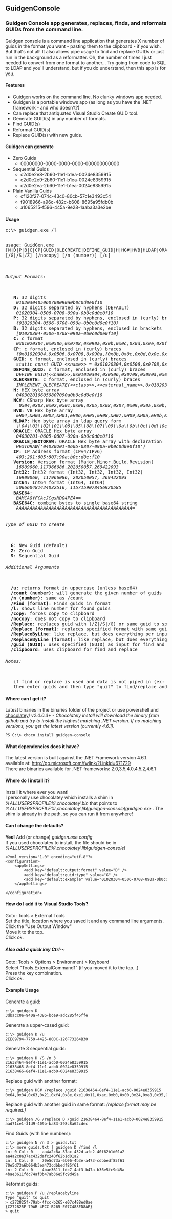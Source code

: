 <h2>GuidgenConsole</h2>

<h3>Guidgen Console app generates, replaces, finds, and reformats GUIDs from the command line.</h3>
<p>
Guidgen console is a command line application that generates X number of guids in the format you want - pasting them to the clipboard - if you wish. But that's not all! It also allows pipe usage to find and replace GUIDs or just run in the background as a reformatter. Oh, the number of times I just needed to convert from one format to another... Try going from code to SQL to LDAP and you'll understand, but if you do understand, then this app is for you.
</p>

<h4>Features</h4>
<ul>
	<li>Guidgen works on the command line. No clunky windows app needed.</li>
 	<li>Guidgen is a portable windows app (as long as you have the .NET framework - and who doesn't?)</li>
 	<li>Can replace that antiquated Visual Studio Create GUID tool.</li>
 	<li>Generate GUID(s) in any number of formats.</li>
 	<li>Find GUID(s)</li>
 	<li>Reformat GUID(s)</li>
 	<li>Replace GUID(s) with new guids.</li>
</ul>

<h4>Guidgen can generate</h4>
<ul>
	<li>Zero Guids
   	<ul><li>00000000-0000-0000-0000-000000000000</li></ul>
  </li>
	<li>Sequential Guids
   <ul><li>c2d0e2e8-2b60-11e1-b1ea-0024e8359915</li>
   <li>c2d0e2e9-2b60-11e1-b1ea-0024e8359915</li>
   <li>c2d0e2ea-2b60-11e1-b1ea-0024e8359915</li></ul>
  </li>
	<li>Plain Vanilla Guids
   <ul><li>cf120f27-074c-43c0-80cb-57c1e3493c54</li>
   <li>f9018966-a96c-482c-b608-8695a95fdb0b</li>
   <li>a1065215-f596-445a-9e28-1aaba3a3e2be</li></ul>
  </li>
</ul>
 
<h4>Usage</h4>
<pre>
c:\> guidgen.exe /?

usage: GuidGen.exe [N|D|P|B|C|CP|GUID|OLECREATE|DEFINE_GUID|H|HC#|HVB|HLDAP|ORACLE|ORACLE_HEXTORAW|IP|VERSION|INT32|INT64|BASE64|BASE64C] [/G|/S|/Z] [/nocopy] [/n (number)] [/u]<br/>
<h6>Output Formats:</h6>
   <b>N</b>: 32 digits
	<i>0102030405060708090a0b0c0d0e0f10</i>
   <b>D</b>: 32 digits separated by hyphens (DEFAULT)
	<i>01020304-0506-0708-090a-0b0c0d0e0f10</i>
   <b>P</b>: 32 digits separated by hyphens, enclosed in (curly) braces
	<i>{01020304-0506-0708-090a-0b0c0d0e0f10}</i>
   <b>B</b>: 32 digits separated by hyphens, enclosed in brackets
	<i>[01020304-0506-0708-090a-0b0c0d0e0f10]</i>
   <b>C</b>: c format
	<i>0x01020304,0x0506,0x0708,0x090a,0x0b,0x0c,0x0d,0x0e,0x0f,0x10</i>
   <b>CP</b>: c format, enclosed in (curly) braces
	<i>{0x01020304,0x0506,0x0708,0x090a,{0x0b,0x0c,0x0d,0x0e,0x0f,0x10}}</i>
   <b>GUID</b>: c format, enclosed in (curly) braces
	<i>static const GUID &lt;&lt;name&gt;&gt; = 0x01020304,0x0506,0x0708,0x090a,0x0b,0x0c,0x0d,0x0e,0x0f,0x10;</i>
   <b>DEFINE_GUID</b>: c format, enclosed in (curly) braces
	<i>DEFINE_GUID(&lt;&lt;name&gt;&gt;,0x01020304,0x0506,0x0708,0x090a,0x0b,0x0c,0x0d,0x0e,0x0f,0x10)</i>
   <b>OLECREATE</b>: c format, enclosed in (curly) braces
	<i>IMPLEMENT_OLECREATE(&lt;&lt;class>>,&lt;&lt;external_name&gt;&gt;,0x01020304,0x0506,0x0708,0x090a,0x0b,0x0c,0x0d,0x0e,0x0f,0x10)</i>
   <b>H</b>: HEX byte array
	<i>0403020106050807090a0b0c0d0e0f10</i>
   <b>HC#</b>: CSharp Hex byte array
	<i> 0x04,0x03,0x02,0x01,0x06,0x05,0x08,0x07,0x09,0x0a,0x0b,0x0c,0x0d,0x0e,0x0f,0x10</i>
   <b>HVB</b>: VB Hex byte array
	<i>&amp;H04,&amp;H03,&amp;H02,&amp;H01,&amp;H06,&amp;H05,&amp;H08,&amp;H07,&amp;H09,&amp;H0a,&amp;H0b,&amp;H0c,&amp;H0d,&amp;H0e,&amp;H0f,&amp;H10</i>
   <b>HLDAP</b>: Hex byte array in ldap query form
	<i>\\04\\03\\02\\01\\06\\05\\08\\07\\09\\0a\\0b\\0c\\0d\\0e\\0f\\10</i>
   <b>ORACLE</b>: ORACLE Hex byte array
	<i>04030201-0605-0807-090a-0b0c0d0e0f10</i>
   <b>ORACLE_HEXTORAW</b>: ORACLE Hex byte array with declaration
	<i>HEXTORAW('04030201-0605-0807-090a-0b0c0d0e0f10')</i>
   <b>IP</b>: IP Address format (IPv4/IPv6)
	<i>403:201:605:807:90a:b0c:d0e:f10</i>
   <b>Version</b>: Version format (Major.Minor.Build.Revision)
	<i>16909060.117966086.202050057.269422093</i>
   <b>Int32</b>: Int32 format (Int32, Int32, Int32, Int32)
	<i>16909060, 117966086, 202050057, 269422093</i>
   <b>Int64</b>: Int64 format (Int64, Int64)
	<i>506660481424032516, 1157159078456920585</i>
   <b>BASE64</b>:
	<i>BAMCAQYFCAcJCgsMDQ4PEA==</i>
   <b>BASE64C</b>: combine bytes to single base64 string
	<i>AAAAAAAAAAAAAAAAAAAAAAAAAAAAAAAAAAAAAAAAAAA=</i>

<h6>Type of GUID to create</h6>
  <b>G</b>: New Guid (default)
  <b>Z</b>: Zero Guid
  <b>S</b>: Sequential Guid
<h6>Additional Arguments</h6>
  <b>/u</b>: returns format in uppercase (unless base64)
  <b>/count (number)</b>: will generate the given number of guids
  <b>/n (number)</b>: same as /count
  <b>/Find [format]</b>: Finds guids in format
  <b>/l</b>: shows line number for found guids
  <b>/copy</b>: forces copy to clipboard
  <b>/nocopy</b>: does not copy to clipboard
  <b>/Replace</b>: replaces guid with (/Z|/S|/G) or same guid to specified output format
  <b>/Replace [format]</b>: replaces specified format with same guid or new guid if (/Z|/S|/G) is specified to specified output format
  <b>/ReplaceByLine</b>: like replace, but does everything per input line. (see above)
  <b>/ReplaceByLine [format]</b>: like replace, but does everything per input line. (see above)
  <b>/guid (GUID)</b>: uses specified (GUID) as input for find and replace.
  <b>/clipboard</b>: uses clipboard for find and replace
<h6>Notes:</h6>
   if find or replace is used and data is not piped in (ex: more find.txt | guidgen /find) 
   then enter guids and then type "quit" to find/replace and end.
</pre>	
<h4>Where can I get it?</h4>
Latest binaries in the binaries folder of the project or use powershell and <a href="https://chocolatey.org">chocolatey</a>!  <i>v2.0.0.3+ - Chocolately install will download the binary from github and try to install the highest matching .NET version.  If no matching versions, you get the latest version (currently 4.6.1).</i>
<code><pre>
PS C:\> choco install guidgen-console
</pre></code>

<h4>What dependencies does it have?</h4>
The latest version is built against the .NET Framework version 4.6.1.<br/>
available at: <a href="http://go.microsoft.com/fwlink/?LinkId=671729">http://go.microsoft.com/fwlink/?LinkId=671729</a><br/>
There are binaries available for .NET frameworks: 2.0,3.5,4.0,4.5.2,4.6.1

<h4>Where do I install it?</h4>
Install it where ever you want!<br/>
I personally use chocolatey which installs a shim in <span title="C:\ProgramData\chocolatey\bin"><i>%ALLUSERSPROFILE%\chocolatey\bin </i></span> that points to <span title="C:\ProgramData\chocolatey\bin"><i>%ALLUSERSPROFILE%\chocolatey\lib\guidgen-console\guidgen.exe </i></span>.  The shim is already in the path, so you can run it from anywhere!

<h4>Can I change the defaults?</h4>
<b>Yes!</b> Add (or change) <i>guidgen.exe.config</i><br/>
If you used chocolatey to install, the file should be in <span title="C:\ProgramData\chocolatey\lib\guidgen-console\"><i>%ALLUSERSPROFILE%\chocolatey\lib\guidgen-console\ </i></span>
<code><pre>&lt;?xml version=&quot;1.0&quot; encoding=&quot;utf-8&quot;?&gt;
&lt;configuration&gt;
	&lt;appSettings&gt;
		&lt;add key=&quot;default:output:format&quot; value=&quot;D&quot; /&gt;
		&lt;add key=&quot;default:guid:type&quot; value=&quot;G&quot; /&gt;
		&lt;add key=&quot;default:example&quot; value=&quot;01020304-0506-0708-090a-0b0c0d0e0f10&quot; /&gt;
	&lt;/appSettings&gt;
	<!--&lt;startup&gt;
		&lt;supportedRuntime version=&quot;v4.0&quot; sku=&quot;.NETFramework,Version=v4.6.1&quot; /&gt;
	&lt;/startup&gt;-->
&lt;/configuration&gt;</pre></code>


<h4>How do I add it to Visual Studio Tools?</h4>
 Goto: Tools > External Tools<br/>
 Set the title, location where you saved it and any command line arguments.<br/>
 Click the "Use Output Window"<br/>
 Move it to the top.<br/>
 Click ok.<br/>

 <h5>Also add a quick key Ctrl-~</h5>
  Goto: Tools > Options > Environment > Keyboard <br/>
  Select "Tools.ExternalCommand1" (if you moved it to the top...)<br/>
  Press the key combination. <br/>
  Click ok.

<h4>Example Usage</h4>
Generate a guid:
<pre><code>c:\> guidgen D
3dbacc0e-940a-4386-bce9-adc285f45ffe</code></pre>
Generate a upper-cased guid:
<pre><code>c:\> guidgen D /u
2EE89794-7759-4425-80DC-126F73264B30</code></pre>
Generate 3 sequential guids:
<pre><code>c:\> guidgen D /S /n 3
21638464-8ef4-11e1-acb0-0024e8359915
21638465-8ef4-11e1-acb0-0024e8359915
21638466-8ef4-11e1-acb0-0024e8359915</code></pre>
Replace guid with another format:
<pre><code>c:\> guidgen HC# /replace /guid 21638464-8ef4-11e1-acb0-0024e8359915
0x64,0x84,0x63,0x21,0xf4,0x8e,0xe1,0x11,0xac,0xb0,0x00,0x24,0xe8,0x35,0x99,0x15</code></pre>
Replace guid with another guid in same format: <i>(replace format may be required.)</i>
<pre><code>c:\> guidgen /G /replace D /guid 21638464-8ef4-11e1-acb0-0024e8359915
aad71ce1-31d9-409b-ba83-398c8a62cdec</code></pre>
Find Guids (with line numbers):
<pre><code>c:\> guidgen N /n 3 > guids.txt
c:\> more guids.txt | guidgen D /find /l
Ln: 0 Col: 0    aa4a2c8a-37ac-432d-afc2-40f62b1d01a2    aa4a2c8a37ac432dafc240f62b1d01a2
Ln: 1 Col: 0    70e5d73a-6b06-4b3e-a473-cdbbedf85f61    70e5d73a6b064b3ea473cdbbedf85f61
Ln: 2 Col: 0    4bae3611-fdc7-4af3-b47a-b36e5fc9d45a    4bae3611fdc74af3b47ab36e5fc9d45a</code></pre>
Reformat guids:
<pre><code>c:\> guidgen P /u /replacebyline
Type "quit" to quit
&gt; c272825f-79ab-4fcc-b265-e07c488ed8ae
{C272825F-79AB-4FCC-B265-E07C488ED8AE}
&gt; quit</code></pre>

